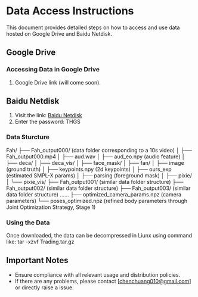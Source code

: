 # Data Access Instructions

This document provides detailed steps on how to access and use data hosted on Google Drive and Baidu Netdisk.

## Google Drive

### Accessing Data in Google Drive
1. Google Drive link (will come soon).

## Baidu Netdisk
1. Visit the link: [Baidu Netdisk](https://pan.baidu.com/s/1nwiieKtYzNtgfMkuQERpaw?pwd=THGS)
2. Enter the password: THGS
   
### Data Sturcture
Fah/
├── Fah_output000/ (data folder corresponding to a 10s video)
│   ├── Fah_output000.mp4
│   ├── aud.wav
│   ├── aud_eo.npy (audio feature)
│   ├── deca/
│   ├── deca_vis/
│   ├── face_mask/
│   ├── fan/
│   ├── image (ground truth)
│   ├── keypoints.npy (2d keypoints)
│   ├── ours_exp (estimated SMPL-X params)
│   ├── parsing (foreground mask)
│   ├── pixie/
│   └── pixie_vis/
├── Fah_output001/ (similar data folder structure)
├── Fah_output002/ (similar data folder structure)
├── Fah_output003/ (similar data folder structure)
......
├── optimized_camera_params.npz (camera parameters)
└── poses_optimized.npz (refined body parameters through Joint Optimization Strategy, Stage 1)
### Using the Data
Once downloaded, the data can be decompressed in Liunx using command like: tar -xzvf Trading.tar.gz

## Important Notes
- Ensure compliance with all relevant usage and distribution policies.
- If there are any problems, please contact [chenchuang010@gmail.com] or directly raise a issue.
